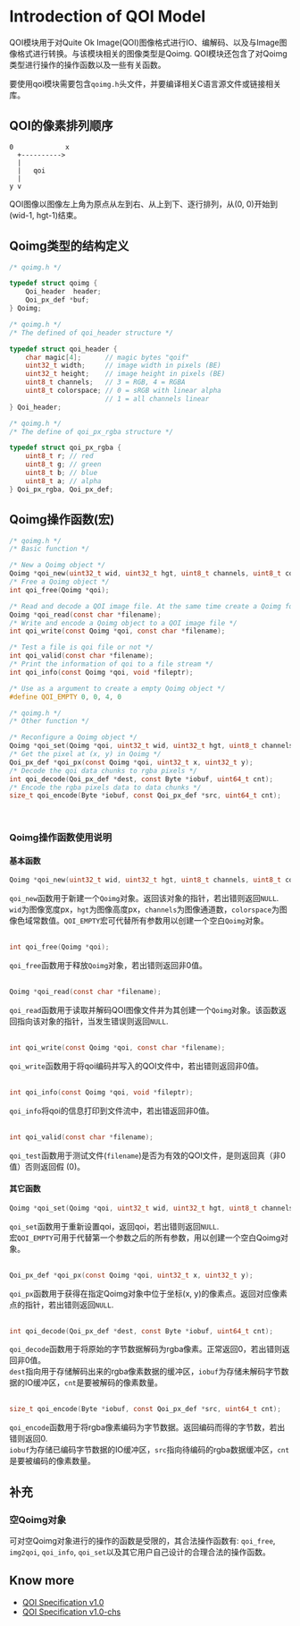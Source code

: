 # Introdection of QOI Model

QOI模块用于对Quite Ok Image(QOI)图像格式进行IO、编解码、以及与Image图像格式进行转换。与该模块相关的图像类型是Qoimg. QOI模块还包含了对Qoimg类型进行操作的操作函数以及一些有关函数。  

要使用qoi模块需要包含`qoimg.h`头文件，并要编译相关C语言源文件或链接相关库。

## QOI的像素排列顺序
```
0             x
  +---------->
  |
  |   qoi
  |
y v
```
QOI图像以图像左上角为原点从左到右、从上到下、逐行排列，从(0, 0)开始到(wid-1, hgt-1)结束。

## Qoimg类型的结构定义

```c
/* qoimg.h */

typedef struct qoimg {
	Qoi_header  header;
	Qoi_px_def *buf;
} Qoimg;
```

```c
/* qoimg.h */
/* The defined of qoi_header structure */

typedef struct qoi_header {
	char magic[4];		// magic bytes "qoif"
	uint32_t width;		// image width in pixels (BE)
	uint32_t height;	// image height in pixels (BE)
	uint8_t channels;	// 3 = RGB, 4 = RGBA
	uint8_t colorspace;	// 0 = sRGB with linear alpha
						// 1 = all channels linear
} Qoi_header;
```

```c
/* qoimg.h */
/* The define of qoi_px_rgba structure */

typedef struct qoi_px_rgba {
	uint8_t r; // red
	uint8_t g; // green
	uint8_t b; // blue
	uint8_t a; // alpha
} Qoi_px_rgba, Qoi_px_def;
```

## Qoimg操作函数(宏)

```c
/* qoimg.h */
/* Basic function */

/* New a Qoimg object */
Qoimg *qoi_new(uint32_t wid, uint32_t hgt, uint8_t channels, uint8_t colorspace);
/* Free a Qoimg object */
int qoi_free(Qoimg *qoi);

/* Read and decode a QOI image file. At the same time create a Qoimg for it ? */
Qoimg *qoi_read(const char *filename);
/* Write and encode a Qoimg object to a QOI image file */
int qoi_write(const Qoimg *qoi, const char *filename);

/* Test a file is qoi file or not */
int qoi_valid(const char *filename);
/* Print the information of qoi to a file stream */
int qoi_info(const Qoimg *qoi, void *fileptr);

/* Use as a argument to create a empty Qoimg object */
#define QOI_EMPTY 0, 0, 4, 0

/* qoimg.h */
/* Other function */

/* Reconfigure a Qoimg object */
Qoimg *qoi_set(Qoimg *qoi, uint32_t wid, uint32_t hgt, uint8_t channels, uint8_t colorspace);
/* Get the pixel at (x, y) in Qoimg */
Qoi_px_def *qoi_px(const Qoimg *qoi, uint32_t x, uint32_t y);
/* Decode the qoi data chunks to rgba pixels */
int qoi_decode(Qoi_px_def *dest, const Byte *iobuf, uint64_t cnt);
/* Encode the rgba pixels data to data chunks */
size_t qoi_encode(Byte *iobuf, const Qoi_px_def *src, uint64_t cnt);
```

<br>

### Qoimg操作函数使用说明

#### 基本函数
```c
Qoimg *qoi_new(uint32_t wid, uint32_t hgt, uint8_t channels, uint8_t colorspace);
```
`qoi_new`函数用于新建一个`Qoimg`对象。返回该对象的指针，若出错则返回`NULL`.  
`wid`为图像宽度px，`hgt`为图像高度px，`channels`为图像通道数，`colorspace`为图像色域常数值。`QOI_EMPTY`宏可代替所有参数用以创建一个空白`Qoimg`对象。  
<br>

```c
int qoi_free(Qoimg *qoi);
```
`qoi_free`函数用于释放`Qoimg`对象，若出错则返回非0值。  
<br>

```c
Qoimg *qoi_read(const char *filename);
```
`qoi_read`函数用于读取并解码QOI图像文件并为其创建一个`Qoimg`对象。该函数返回指向该对象的指针，当发生错误则返回`NULL`.  
<br>

```c
int qoi_write(const Qoimg *qoi, const char *filename);
```
`qoi_write`函数用于将qoi编码并写入的QOI文件中，若出错则返回非0值。  
<br>

```c
int qoi_info(const Qoimg *qoi, void *fileptr);
```
`qoi_info`将qoi的信息打印到文件流中，若出错返回非0值。  
<br>

```c
int qoi_valid(const char *filename);
```
`qoi_test`函数用于测试文件(`filename`)是否为有效的QOI文件，是则返回真（非0值）否则返回假 (0)。  

#### 其它函数
```c
Qoimg *qoi_set(Qoimg *qoi, uint32_t wid, uint32_t hgt, uint8_t channels, uint8_t colorspace);
```
`qoi_set`函数用于重新设置qoi，返回qoi，若出错则返回`NULL`.  
宏`QOI_EMPTY`可用于代替第一个参数之后的所有参数，用以创建一个空白Qoimg对象。  
<br>

```c
Qoi_px_def *qoi_px(const Qoimg *qoi, uint32_t x, uint32_t y);
```
`qoi_px`函数用于获得在指定Qoimg对象中位于坐标(x, y)的像素点。返回对应像素点的指针，若出错则返回`NULL`.  
<br>

```c
int qoi_decode(Qoi_px_def *dest, const Byte *iobuf, uint64_t cnt);
```
`qoi_decode`函数用于将原始的字节数据解码为rgba像素。正常返回0，若出错则返回非0值。  
`dest`指向用于存储解码出来的rgba像素数据的缓冲区，`iobuf`为存储未解码字节数据的IO缓冲区，`cnt`是要被解码的像素数量。  
<br>

```c
size_t qoi_encode(Byte *iobuf, const Qoi_px_def *src, uint64_t cnt);
```
`qoi_encode`函数用于将rgba像素编码为字节数据。返回编码而得的字节数，若出错则返回0.  
`iobuf`为存储已编码字节数据的IO缓冲区，`src`指向待编码的rgba数据缓冲区，`cnt`是要被编码的像素数量。
<br>

## 补充

### 空Qoimg对象

可对空Qoimg对象进行的操作的函数是受限的，其合法操作函数有: `qoi_free`, `img2qoi`, `qoi_info`, `qoi_set`以及其它用户自己设计的合理合法的操作函数。  

## Know more
- [QOI Specification v1.0](qoi-spec.md)
- [QOI Specification v1.0-chs](qoi-spec_chs.md)